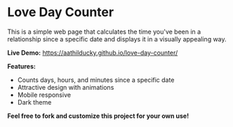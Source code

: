 # Love Day Counter

This is a simple web page that calculates the time you've been in a relationship since a specific date and displays it in a visually appealing way.

**Live Demo:** https://aathilducky.github.io/love-day-counter/

**Features:**

- Counts days, hours, and minutes since a specific date
- Attractive design with animations
- Mobile responsive
- Dark theme

**Feel free to fork and customize this project for your own use!**
